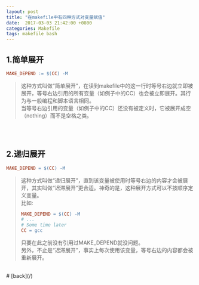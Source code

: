 ```yaml
---
layout: post
title: "在makefile中有四种方式对变量赋值"
date:  2017-03-03 21:42:00 +0800
categories: Makefile
tags: makefile bash
---
```


1.简单展开
----------
```makefile
MAKE_DEPEND := $(CC) -M
```
> 这种方式叫做“简单展开”，在读到makefile中的这一行时等号右边就立即被展开，等号右边引用的所有变量（如例子中的CC）也会被立即展开。其行为与一般编程和脚本语言相同。  
> 当等号右边引用的变量（如例子中的CC）还没有被定义时，它被展开成空（nothing）而不是空格之类。  
  
<br/>
<br/>

2.递归展开
----------
```makefile
MAKE_DEPEND = $(CC) -M
```
> 这种方式叫做“递归展开”，直到该变量被使用时等号右边的内容才会被展开，其实叫做“迟滞展开”更合适。神奇的是，这种展开方式可以不按顺序定义变量。  
> 比如:
> ```makefile
> MAKE_DEPEND = $(CC) -M
> # ...
> # Some time later
> CC = gcc
> ```
> 只要在此之前没有引用过MAKE_DEPEND就没问题。  
> 另外，不止是“迟滞展开”，事实上每次使用该变量，等号右边的内容都会被重新展开。


<br/>
# [back](/) 

